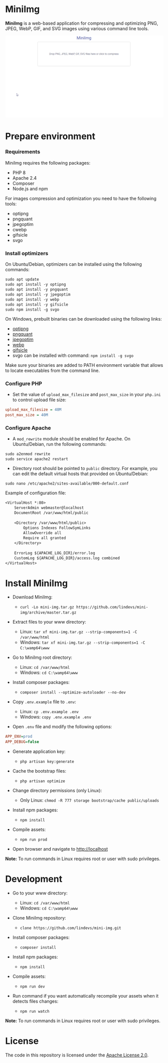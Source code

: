 # MiniImg

**MiniImg** is a web-based application for compressing and optimizing PNG, JPEG, WebP, GIF, and SVG images using
various command line tools.

![MiniImg](mini-img.gif)

# Prepare environment

### Requirements

MiniImg requires the following packages:

* PHP 8
* Apache 2.4
* Composer
* Node.js and npm

For images compression and optimization you need to have the following tools:

* optipng
* pngquant
* jpegoptim
* cwebp
* gifsicle
* svgo

### Install optimizers

On Ubuntu/Debian, optimizers can be installed using the following commands:

```shell
sudo apt update
sudo apt install -y optipng
sudo apt install -y pngquant
sudo apt install -y jpegoptim
sudo apt install -y webp
sudo apt install -y gifsicle
sudo npm install -g svgo
```

On Windows, prebuilt binaries can be downloaded using the following links:

* [optipng](https://sourceforge.net/projects/optipng/files/OptiPNG/optipng-0.7.7/optipng-0.7.7-win32.zip/download)
* [pngquant](https://pngquant.org/pngquant-windows.zip)
* [jpegoptim](https://raw.githubusercontent.com/imagemin/jpegoptim-bin/master/vendor/win32/jpegoptim.exe)
* [webp](https://storage.googleapis.com/downloads.webmproject.org/releases/webp/libwebp-1.2.1-windows-x64.zip)
* [gifsicle](https://eternallybored.org/misc/gifsicle/releases/gifsicle-1.92-win64.zip)
* svgo can be installed with command: `npm install -g svgo`

Make sure your binaries are added to PATH environment variable that allows to locate executables from the
command line.

### Configure PHP

* Set the value of `upload_max_filesize` and `post_max_size` in your `php.ini` to control upload file size:

```ini
upload_max_filesize = 40M
post_max_size = 40M
```

### Configure Apache

* A `mod_rewrite` module should be enabled for Apache. On Ubuntu/Debian, run the following commands:

```shell
sudo a2enmod rewrite
sudo service apache2 restart
```

* Directory root should be pointed to `public` directory. For example, you can edit the default virtual hosts
  that provided on Ubuntu/Debian:

```shell
sudo nano /etc/apache2/sites-available/000-default.conf
```

Example of configuration file:

```apacheconf
<VirtualHost *:80>
    ServerAdmin webmaster@localhost
    DocumentRoot /var/www/html/public

    <Directory /var/www/html/public>
        Options Indexes FollowSymLinks
        AllowOverride all
        Require all granted
    </Directory>

    ErrorLog ${APACHE_LOG_DIR}/error.log
    CustomLog ${APACHE_LOG_DIR}/access.log combined
</VirtualHost>
```

# Install MiniImg

* Download MiniImg:
  * `curl -Lo mini-img.tar.gz https://github.com/lindevs/mini-img/archive/master.tar.gz`

* Extract files to your www directory:
  * Linux: `tar xf mini-img.tar.gz --strip-components=1 -C /var/www/html`
  * Windows: `tar xf mini-img.tar.gz --strip-components=1 -C C:\wamp64\www`

* Go to MiniImg root directory:
  * Linux: `cd /var/www/html` 
  * Windows: `cd C:\wamp64\www`

* Install composer packages:
  * `composer install --optimize-autoloader --no-dev`

* Copy `.env.example` file to `.env`:
  * Linux: `cp .env.example .env`
  * Windows: `copy .env.example .env`

* Open `.env` file and modify the following options:

```ini
APP_ENV=prod
APP_DEBUG=false
```

* Generate application key:
  * `php artisan key:generate`

* Cache the bootstrap files:
  * `php artisan optimize`

* Change directory permissions (only Linux):
  * Only Linux: `chmod -R 777 storage bootstrap/cache public/uploads`

* Install npm packages:
  * `npm install`

* Compile assets:
  * `npm run prod`

* Open browser and navigate to [http://localhost](http://localhost)

**Note:** To run commands in Linux requires root or user with sudo privileges.

# Development

* Go to your www directory:
  * Linux: `cd /var/www/html`
  * Windows: `cd C:\wamp64\www`

* Clone MiniImg repository:
  * `clone https://github.com/lindevs/mini-img.git`

* Install composer packages:
  * `composer install`

* Install npm packages:
  * `npm install`

* Compile assets:
  * `npm run dev`

* Run command if you want automatically recompile your assets when it detects files changes:
  * `npm run watch`

**Note:** To run commands in Linux requires root or user with sudo privileges.

# License

The code in this repository is licensed under the [Apache License 2.0](LICENSE).
